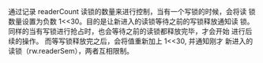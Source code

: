 
通过记录 readerCount 读锁的数量来进行控制，当有一个写锁的时候，会将读 锁数量设置为负数 1<<30。目的是让新进入的读锁等待之前的写锁释放通知读 锁。同样的当有写锁进行抢占时，也会等待之前的读锁都释放完毕，才会开始 进行后续的操作。 而等写锁释放完之后，会将值重新加上 1<<30, 并通知刚才 新进入的读锁（rw.readerSem），两者互相限制。
